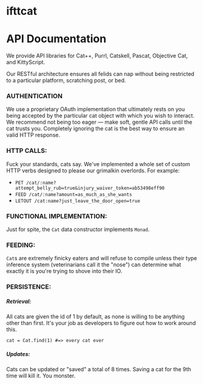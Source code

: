 # ifttcat

# API Documentation

We provide API libraries for Cat++, Purrl, Catskell, Pascat, Objective Cat, and KittyScript.

Our RESTful architecture ensures all felids can nap without being restricted to a particular platform, scratching post, or bed.


### AUTHENTICATION

We use a proprietary OAuth implementation that ultimately rests on you being accepted by the particular cat object with which you wish to interact. We recommend not being too eager — make soft, gentle API calls until the cat trusts you. Completely ignoring the cat is the best way to ensure an valid HTTP response.


### HTTP CALLS:

Fuck your standards, cats say. We've implemented a whole set of custom HTTP verbs designed to please our grimalkin overlords. For example:

- `PET /cat/:name?attempt_belly_rub=true&injury_waiver_token=ab53498eff90`
- `FEED /cat/:name?amount=as_much_as_she_wants`
- `LETOUT /cat:name?just_leave_the_door_open=true`

### FUNCTIONAL IMPLEMENTATION:

Just for spite, the `Cat` data constructor implements `Monad`.

### FEEDING:

`Cat`s are extremely finicky eaters and will refuse to compile unless their type inference system (veterinarians call it the "nose") can determine what exactly it is you're trying to shove into their IO.

### PERSISTENCE:

##### Retrieval:

All cats are given the id of 1 by default, as none is willing to be anything other than first. It's your job as developers to figure out how to work around this.

`cat = Cat.find(1) #=> every cat ever`

##### Updates:

Cats can be updated or "saved" a total of 8 times. Saving a cat for the 9th time will kill it. You monster.
